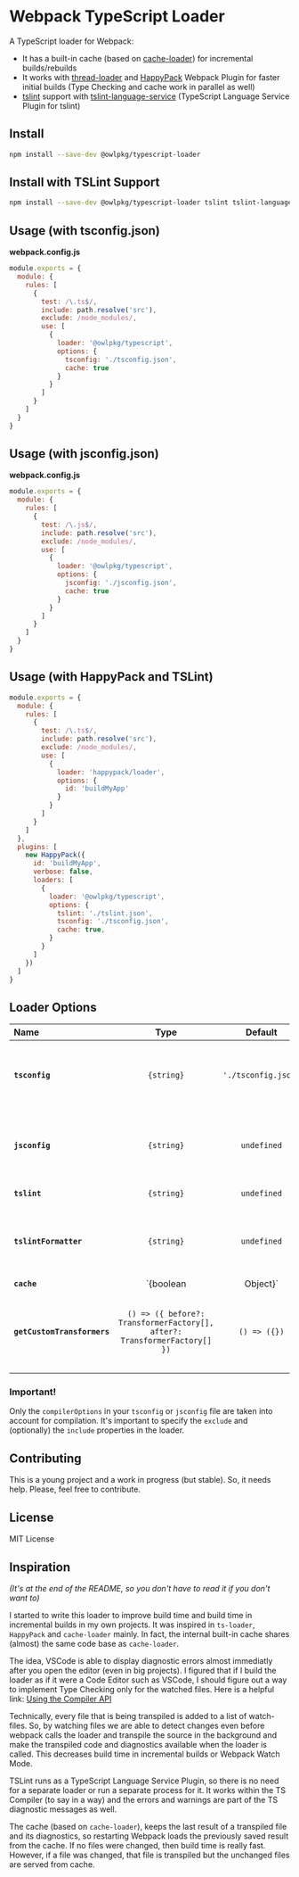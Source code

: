 # Webpack TypeScript Loader

A TypeScript loader for Webpack:

* It has a built-in cache (based on [cache-loader](https://github.com/webpack-contrib/cache-loader)) for incremental builds/rebuilds
* It works with [thread-loader](https://github.com/webpack-contrib/thread-loader) and [HappyPack](https://github.com/amireh/happypack) Webpack Plugin for faster initial builds (Type Checking and cache work in parallel as well)
* [tslint](https://palantir.github.io/tslint/) support with [tslint-language-service](https://github.com/angelozerr/tslint-language-service) (TypeScript Language Service Plugin for tslint)

## Install
```bash
npm install --save-dev @owlpkg/typescript-loader
```
## Install with TSLint Support
```bash
npm install --save-dev @owlpkg/typescript-loader tslint tslint-language-service
```

## Usage (with tsconfig.json)
**webpack.config.js**
```javascript
module.exports = {
  module: {
    rules: [
      {
        test: /\.ts$/,
        include: path.resolve('src'),
        exclude: /node_modules/,
        use: [
          {
            loader: '@owlpkg/typescript',
            options: {
              tsconfig: './tsconfig.json',
              cache: true
            }
          }
        ]
      }
    ]
  }
}
```

## Usage (with jsconfig.json)
**webpack.config.js**
```javascript
module.exports = {
  module: {
    rules: [
      {
        test: /\.js$/,
        include: path.resolve('src'),
        exclude: /node_modules/,
        use: [
          {
            loader: '@owlpkg/typescript',
            options: {
              jsconfig: './jsconfig.json',
              cache: true
            }
          }
        ]
      }
    ]
  }
}
```

## Usage (with HappyPack and TSLint)
```javascript
module.exports = {
  module: {
    rules: [
      {
        test: /\.ts$/,
        include: path.resolve('src'),
        exclude: /node_modules/,
        use: [
          {
            loader: 'happypack/loader',
            options: {
              id: 'buildMyApp'
            }
          }
        ]
      }
    ]
  },
  plugins: [
    new HappyPack({
      id: 'buildMyApp',
      verbose: false,
      loaders: [
        {
          loader: '@owlpkg/typescript',
          options: {
            tslint: './tslint.json',
            tsconfig: './tsconfig.json',
            cache: true,
          }
        }
      ]
    })
  ]
}

```

## Loader Options

|Name           |Type       |Default             |Description     |
|:--|:--:|:-----:|:----------|
| **`tsconfig`** | `{string}` | `'./tsconfig.json'` | Path to TSConfig File (It cannot be used together with `jsconfig` option)
| **`jsconfig`** | `{string}` | `undefined` | Path to JSConfig File (It cannot be used together with `tsconfig` option)
| **`tslint`** | `{string}` | `undefined` | Path to `tslint.json` file
| **`tslintFormatter`** | `{string}` | `undefined` | Transform emitted result using a tslint formatted as specified in [tslint/formatters](https://palantir.github.io/tslint/formatters/)
| **`cache`** | `{boolean|Object}` | `false` | Cache the result and diagnostics of the loader to disk. If the `cache` is an object, it accepts the same properties as the [cache-loader options](https://github.com/webpack-contrib/cache-loader/blob/master/README.md#options) do
| **`getCustomTransformers`** | `() => ({ before?: TransformerFactory[], after?: TransformerFactory[] })` | `() => ({})` | Provides custom transformers. For instance, [typescript-plugin-styled-components](https://github.com/Igorbek/typescript-plugin-styled-components)

### Important!
Only the `compilerOptions` in your `tsconfig` or `jsconfig` file are taken into account for compilation. It's important to specify the `exclude` and (optionally) the `include` properties in the loader.

## Contributing
This is a young project and a work in progress (but stable). So, it needs help. Please, feel free to contribute.

## License
MIT License

## Inspiration
*(It's at the end of the README, so you don't have to read it if you don't want to)*

I started to write this loader to improve build time and build time in incremental builds in my own projects. It was inspired in `ts-loader`, `HappyPack` and `cache-loader` mainly. In fact, the internal built-in cache shares (almost) the same code base as `cache-loader`.

The idea, VSCode is able to display diagnostic errors almost immediatly after you open the editor (even in big projects). I figured that if I build the loader as if it were a Code Editor such as VSCode, I should figure out a way to implement Type Checking only for the watched files. Here is a helpful link:
[Using the Compiler API](https://github.com/Microsoft/TypeScript/wiki/Using-the-Compiler-API)

Technically, every file that is being transpiled is added to a list of watch-files. So, by watching files we are able to detect changes even before webpack calls the loader and transpile the source in the background and make the transpiled code and diagnostics available when the loader is called. This decreases build time in incremental builds or Webpack Watch Mode.

TSLint runs as a TypeScript Language Service Plugin, so there is no need for a separate loader or run a separate process for it. It works within the TS Compiler (to say in a way) and the errors and warnings are part of the TS diagnostic messages as well.

The cache (based on `cache-loader`), keeps the last result of a transpiled file and its diagnostics, so restarting Webpack loads the previously saved result from the cache. If no files were changed, then build time is really fast. However, if a file was changed, that file is transpiled but the unchanged files are served from cache.
